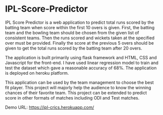 # IPL-Score-Predictor
IPL Score Predictor is a web application to predict total runs scored by the batting team when score within the first 10 overs is given. First, the batting team and the bowling team should be chosen from the given list of consistent teams. Then the runs scored and wickets taken at the specified over must be provided. Finally the score at the previous 5 overs should be given to get the total runs scored by the batting team after 20 overs.

The application is built primarily using flask framework and HTML, CSS and Javascript for the front-end. I have used linear regression model to train and test the dataset which gave a reasonable accuracy of 68%. The application is deployed on heroku platform. 

This application can be used by the team management to choose the best fit player. This project will majorly help the audience to know the winning chances of their favorite team. This project can be extended to predict score in other formats of matches including ODI and Test matches. 

Demo URL: https://ipl-crics.herokuapp.com/

